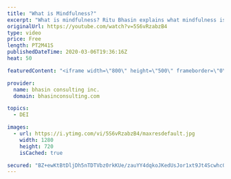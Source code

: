 ```yaml
---
title: "What is Mindfulness?"
excerpt: "What is mindfulness? Ritu Bhasin explains what mindfulness is and how a mindfulness practice can be leveraged in your career.  - - - - -   bhasin consulting inc. (bci) is a world-renowned full-service diversity, equity and inclusion consulting firm dedicated to driving organizational change. We are committed"
originalUrl: https://youtube.com/watch?v=5S6vRzabzB4
type: video
price: Free
length: PT2M41S
publishedDateTime: 2020-03-06T19:36:16Z
heat: 50

featuredContent: "<iframe width=\"800\" height=\"500\" frameborder=\"0\" src=\"https://www.youtube.com/embed/5S6vRzabzB4\" allow=\"accelerometer; autoplay; encrypted-media; gyroscope; picture-in-picture\" allowfullscreen></iframe>"

provider:
  name: bhasin consulting inc.
  domain: bhasinconsulting.com

topics:
  - DEI

images:
  - url: https://i.ytimg.com/vi/5S6vRzabzB4/maxresdefault.jpg
    width: 1280
    height: 720
    isCached: true

secured: "BZ+ewKtBtDljDh5nTDTVbz0rkKUe/zauYY4dqkoJKedUsJor1xt9Jt4Scwhc0HrCLuMq/NFcOfC+wFdvkN9zKKDuGIrQyGew8gV0y4eRqV6jNXFxWmIlCRJVyA84LFzlS62kcM4B5I5X3fOQwiH5oLiGjipsJA4uZ/Z5DEM7Ox4sKw8KHib1LO3udN1uY8sI3r62PzuvMzAD3ptSz9lh3cq45IbHgvfWMCEQu2+MTM4OjzQBRp6O5I9uWSVMaNXZcrtcjBjo8gyELY1A33wFqpCfRw1KwrcnsoY+lF9dva3/tWLozi9s9jZ58i5fw4crY684bMllpnnfQj4m+y19ENn+Fuh8ZNkzODO1a7QAtvO8vkhxg+tsz6sgd9s9s/ZMyjnKSY+O9nfneIzjJFXCIKhfjr4dvM5UKs/LUgrbFW8=;5ru6/BsWwuHd0W2TrQbSXg=="
---
```


